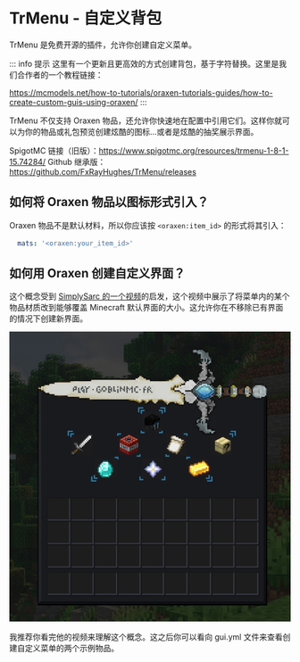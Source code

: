# TrMenu - 自定义背包
TrMenu 是免费开源的插件，允许你创建自定义菜单。

::: info 提示
这里有一个更新且更高效的方式创建背包，基于字符替换。这里是我们合作者的一个教程链接：

https://mcmodels.net/how-to-tutorials/oraxen-tutorials-guides/how-to-create-custom-guis-using-oraxen/
:::

TrMenu 不仅支持 Oraxen 物品，还允许你快速地在配置中引用它们。这样你就可以为你的物品或礼包预览创建炫酷的图标...或者是炫酷的抽奖展示界面。

SpigotMC 链接（旧版）：https://www.spigotmc.org/resources/trmenu-1-8-1-15.74284/
Github 继承版：https://github.com/FxRayHughes/TrMenu/releases

## 如何将 Oraxen 物品以图标形式引入？

Oraxen 物品不是默认材料，所以你应该按 `<oraxen:item_id>` 的形式将其引入：

``` YAML
  mats: '<oraxen:your_item_id>'
```

## 如何用 Oraxen 创建自定义界面？

这个概念受到 [SimplySarc 的一个视频](https://www.youtube.com/watch?v=bv_wYNs5L6M)的启发，这个视频中展示了将菜单内的某个物品材质改到能够覆盖 Minecraft 默认界面的大小。这允许你在不移除已有界面的情况下创建新界面。

![img](images/image42.png '自定义界面的样式')

我推荐你看完他的视频来理解这个概念。这之后你可以看向 gui.yml 文件来查看创建自定义菜单的两个示例物品。